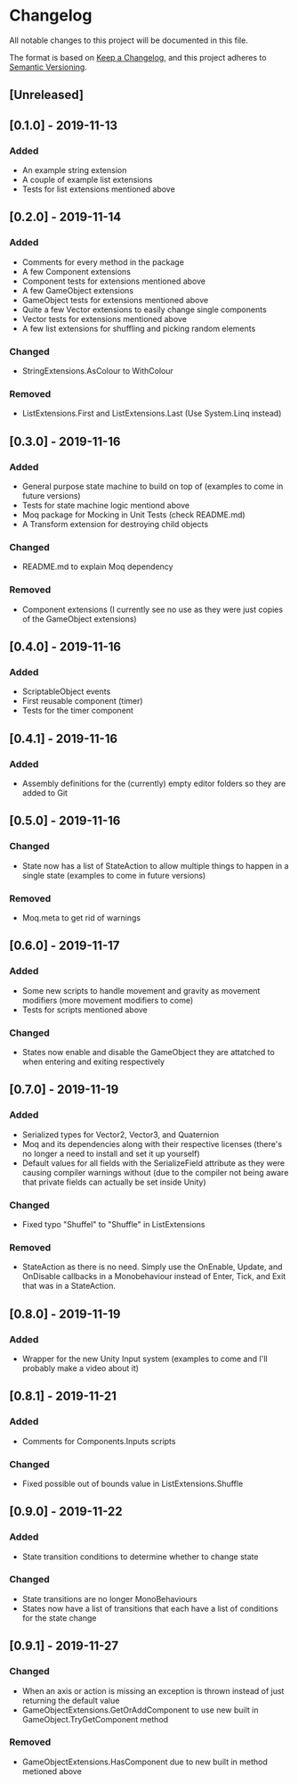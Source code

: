 # Changelog
All notable changes to this project will be documented in this file.

The format is based on [Keep a Changelog](https://keepachangelog.com/en/1.0.0/),
and this project adheres to [Semantic Versioning](https://semver.org/spec/v2.0.0.html).

## [Unreleased]

## [0.1.0] - 2019-11-13
### Added
- An example string extension
- A couple of example list extensions
- Tests for list extensions mentioned above

## [0.2.0] - 2019-11-14
### Added
- Comments for every method in the package
- A few Component extensions
- Component tests for extensions mentioned above
- A few GameObject extensions
- GameObject tests for extensions mentioned above
- Quite a few Vector extensions to easily change single components
- Vector tests for extensions mentioned above
- A few list extensions for shuffling and picking random elements

### Changed
- StringExtensions.AsColour to WithColour

### Removed
- ListExtensions.First and ListExtensions.Last (Use System.Linq instead)

## [0.3.0] - 2019-11-16
### Added
- General purpose state machine to build on top of (examples to come in future versions)
- Tests for state machine logic mentiond above
- Moq package for Mocking in Unit Tests (check README.md)
- A Transform extension for destroying child objects

### Changed
- README.md to explain Moq dependency

### Removed
- Component extensions (I currently see no use as they were just copies of the GameObject extensions)

## [0.4.0] - 2019-11-16
### Added
- ScriptableObject events
- First reusable component (timer)
- Tests for the timer component

## [0.4.1] - 2019-11-16
### Added
- Assembly definitions for the (currently) empty editor folders so they are added to Git

## [0.5.0] - 2019-11-16
### Changed
- State now has a list of StateAction to allow multiple things to happen in a single state (examples to come in future versions)

### Removed
- Moq.meta to get rid of warnings

## [0.6.0] - 2019-11-17

### Added
- Some new scripts to handle movement and gravity as movement modifiers (more movement modifiers to come)
- Tests for scripts mentioned above

### Changed
- States now enable and disable the GameObject they are attatched to when entering and exiting respectively

## [0.7.0] - 2019-11-19

### Added
- Serialized types for Vector2, Vector3, and Quaternion
- Moq and its dependencies along with their respective licenses (there's no longer a need to install and set it up yourself)
- Default values for all fields with the SerializeField attribute as they were causing compiler warnings without (due to the compiler not being aware that private fields can actually be set inside Unity)

### Changed
- Fixed typo "Shuffel" to "Shuffle" in ListExtensions

### Removed
- StateAction as there is no need. Simply use the OnEnable, Update, and OnDisable callbacks in a Monobehaviour instead of Enter, Tick, and Exit that was in a StateAction.

## [0.8.0] - 2019-11-19

### Added
- Wrapper for the new Unity Input system (examples to come and I'll probably make a video about it)

## [0.8.1] - 2019-11-21

### Added
- Comments for Components.Inputs scripts

### Changed
- Fixed possible out of bounds value in ListExtensions.Shuffle

## [0.9.0] - 2019-11-22

### Added
- State transition conditions to determine whether to change state

### Changed
- State transitions are no longer MonoBehaviours
- States now have a list of transitions that each have a list of conditions for the state change

## [0.9.1] - 2019-11-27

### Changed
- When an axis or action is missing an exception is thrown instead of just returning the default value
- GameObjectExtensions.GetOrAddComponent to use new built in GameObject.TryGetComponent method

### Removed
- GameObjectExtensions.HasComponent due to new built in method metioned above
